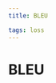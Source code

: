 ```yaml
---
title: BLEU

tags: loss 
---
```


# BLEU
































































